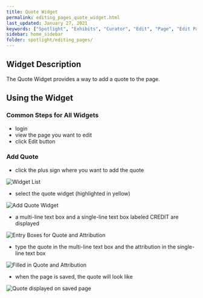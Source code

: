 ```yaml
---
title: Quote Widget
permalink: editing_pages_quote_widget.html
last_updated: January 27, 2021
keywords: ["Spotlight", "Exhibits", "Curator", "Edit", "Page", "Edit Page", "Quote", "Quote Widget"]
sidebar: home_sidebar
folder: spotlight/editing_pages/
---
```


## Widget Description

The Quote Widget provides a way to add a quote to the page.

## Using the Widget

### Common Steps for All Widgets

* login
* view the page you want to edit
* click Edit button

### Add Quote

* click the plus sign where you want to add the quote

![Widget List](images/widgets/plus.png)

* select the quote widget (highlighted in yellow)

![Add Quote Widget](images/widgets/quote_widget_selected.png)

* a multi-line text box and a single-line text box labeled CREDIT are displayed

![Entry Boxes for Quote and Attribution](images/widgets/quote_widget_without_values.png)

* type the quote in the multi-line text box and the attribution in the single-line text box

![Filled in Quote and Attribution](images/widgets/quote_widget_with_values.png)

* when the page is saved, the quote will look like

![Quote displayed on saved page](images/widgets/quote_on_saved_page.png)




